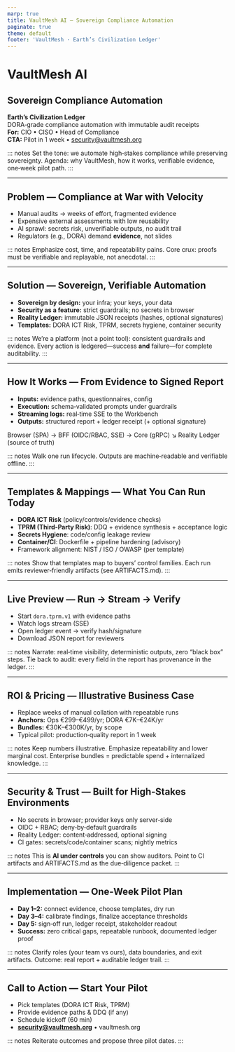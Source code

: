 ```yaml
---
marp: true
title: VaultMesh AI — Sovereign Compliance Automation
paginate: true
theme: default
footer: 'VaultMesh · Earth’s Civilization Ledger'
---
```


<!-- _class: lead -->

# VaultMesh AI  
## Sovereign Compliance Automation

**Earth’s Civilization Ledger**  
DORA‑grade compliance automation with immutable audit receipts  
**For:** CIO • CISO • Head of Compliance  
**CTA:** Pilot in 1 week • security@vaultmesh.org

::: notes
Set the tone: we automate high‑stakes compliance while preserving sovereignty.
Agenda: why VaultMesh, how it works, verifiable evidence, one‑week pilot path.
:::

---

## Problem — Compliance at War with Velocity

- Manual audits → weeks of effort, fragmented evidence  
- Expensive external assessments with low reusability  
- AI sprawl: secrets risk, unverifiable outputs, no audit trail  
- Regulators (e.g., DORA) demand **evidence**, not slides

::: notes
Emphasize cost, time, and repeatability pains.
Core crux: proofs must be verifiable and replayable, not anecdotal.
:::

---

## Solution — Sovereign, Verifiable Automation

- **Sovereign by design:** your infra; your keys, your data  
- **Security as a feature:** strict guardrails; no secrets in browser  
- **Reality Ledger:** immutable JSON receipts (hashes, optional signatures)  
- **Templates:** DORA ICT Risk, TPRM, secrets hygiene, container security

::: notes
We’re a platform (not a point tool): consistent guardrails and evidence.
Every action is ledgered—success **and** failure—for complete auditability.
:::

---

## How It Works — From Evidence to Signed Report

- **Inputs:** evidence paths, questionnaires, config  
- **Execution:** schema‑validated prompts under guardrails  
- **Streaming logs:** real‑time SSE to the Workbench  
- **Outputs:** structured report + ledger receipt (+ optional signature)

Browser (SPA) → BFF (OIDC/RBAC, SSE) → Core (gRPC)
↘ Reality Ledger (source of truth)

::: notes
Walk one run lifecycle. Outputs are machine‑readable and verifiable offline.
:::

---

## Templates & Mappings — What You Can Run Today

- **DORA ICT Risk** (policy/controls/evidence checks)  
- **TPRM (Third‑Party Risk)**: DDQ + evidence synthesis + acceptance logic  
- **Secrets Hygiene**: code/config leakage review  
- **Container/CI**: Dockerfile + pipeline hardening (advisory)  
- Framework alignment: NIST / ISO / OWASP (per template)

::: notes
Show that templates map to buyers’ control families.
Each run emits reviewer‑friendly artifacts (see ARTIFACTS.md).
:::

---

## Live Preview — Run → Stream → Verify

- Start `dora.tprm.v1` with evidence paths  
- Watch logs stream (SSE)  
- Open ledger event → verify hash/signature  
- Download JSON report for reviewers

::: notes
Narrate: real‑time visibility, deterministic outputs, zero “black box” steps.
Tie back to audit: every field in the report has provenance in the ledger.
:::

---

## ROI & Pricing — Illustrative Business Case

- Replace weeks of manual collation with repeatable runs  
- **Anchors:** Ops €299–€499/yr; DORA €7K–€24K/yr  
- **Bundles:** €30K–€300K/yr, by scope  
- Typical pilot: production‑quality report in 1 week

::: notes
Keep numbers illustrative. Emphasize repeatability and lower marginal cost.
Enterprise bundles = predictable spend + internalized knowledge.
:::

---

## Security & Trust — Built for High‑Stakes Environments

- No secrets in browser; provider keys only server‑side  
- OIDC + RBAC; deny‑by‑default guardrails  
- Reality Ledger: content‑addressed, optional signing  
- CI gates: secrets/code/container scans; nightly metrics

::: notes
This is **AI under controls** you can show auditors.
Point to CI artifacts and ARTIFACTS.md as the due‑diligence packet.
:::

---

## Implementation — One‑Week Pilot Plan

- **Day 1–2:** connect evidence, choose templates, dry run  
- **Day 3–4:** calibrate findings, finalize acceptance thresholds  
- **Day 5:** sign‑off run, ledger receipt, stakeholder readout  
- **Success:** zero critical gaps, repeatable runbook, documented ledger proof

::: notes
Clarify roles (your team vs ours), data boundaries, and exit artifacts.
Outcome: real report + auditable ledger trail.
:::

---

## Call to Action — Start Your Pilot

- Pick templates (DORA ICT Risk, TPRM)  
- Provide evidence paths & DDQ (if any)  
- Schedule kickoff (60 min)  
- **security@vaultmesh.org** • vaultmesh.org

::: notes
Reiterate outcomes and propose three pilot dates.
:::